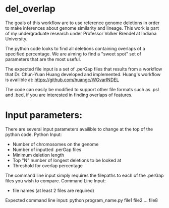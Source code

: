 # del_overlap

The goals of this workflow are to use reference genome deletions in order to make inferences about genome similarity and lineage.
This work is part of my undergraduate research under Professor Volker Brendel at Indiana University.

The python code looks to find all deletions containing overlaps of a specified percentage.
We are aiming to find a "sweet spot" set of parameters that are the most useful. 

The expected file input is a set of .perGap files that results from a workflow that Dr. Chun-Yuan Huang developed and implemented.
Huang's workflow is availible at: https://github.com/huangc/WGvarINDEL

The code can easily be modified to support other file formats such as .psl and .bed, if you are interested in finding overlaps of features. 

# Input parameters:
There are several input parameters availible to change at the top of the python code.
Python Input:
- Number of chromosomes on the genome
- Number of inputted .perGap files
- Minimum deletion length
- Top "N" number of longest deletions to be looked at
- Threshold for overlap percentage

The command line input simply requires the filepaths to each of the .perGap files you wish to compare.
Command Line Input:
- file names (at least 2 files are required)

Expected command line input: python program_name.py file1 file2 ... file8
